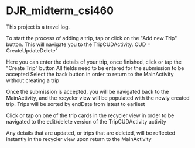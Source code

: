 # DJR_midterm_csi460
 
This project is a travel log. 

To start the process of adding a trip, tap or click on the "Add new Trip" button.
This will navigate you to the TripCUDActivity. CUD = CreateUpdateDelete"

Here you can enter the details of your trip, once finished, click or tap the "Create Trip" button
All fields need to be entered for the submission to be accepted
Select the back button in order to return to the MainActivity without creating a trip

Once the submission is accepted, you will be navigated back to the MainActivity,
and the recycler view will be populated with the newly created trip.
Trips will be sorted by endDate from latest to earliest

Click or tap on one of the trip cards in the recycler view in order to be navigated to the 
edit/delete version of the TripCUDActivity activity

Any details that are updated, or trips that are deleted, will be reflected instantly in 
the recycler view upon return to the MainActivity
